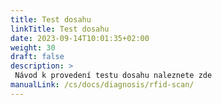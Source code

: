 ```yaml
---
title: Test dosahu
linkTitle: Test dosahu
date: 2023-09-14T10:01:35+02:00
weight: 30
draft: false
description: >
 Návod k provedení testu dosahu naleznete zde
manualLink: /cs/docs/diagnosis/rfid-scan/
---
```

